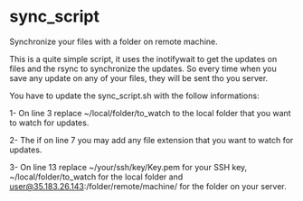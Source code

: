 # sync_script
Synchronize your files with a folder on remote machine.

This is a quite simple script, it uses the inotifywait to get the updates on files and the rsync to synchronize the updates. So every time when you save any update on any of your files, they will be sent tho you server.

You have to update the sync_script.sh with the follow informations:

1- On line 3 replace ~/local/folder/to_watch to the local folder that you want to watch for updates.

2- The if on line 7 you may add any file extension that you want to watch for updates.

3- On line 13 replace ~/your/ssh/key/Key.pem for your SSH key, ~/local/folder/to_watch for the local folder and  user@35.183.26.143:/folder/remote/machine/ for the folder on your server.

